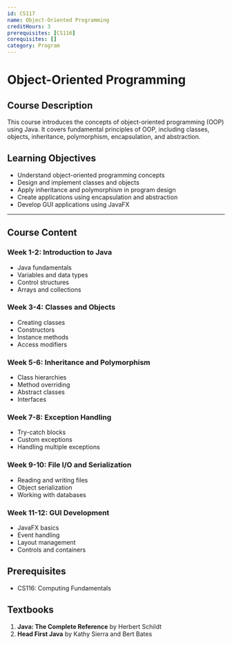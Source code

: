 ```yaml
---
id: CS117
name: Object-Oriented Programming
creditHours: 3
prerequisites: [CS116] 
corequisites: []
category: Program
---
```


# Object-Oriented Programming

## Course Description
This course introduces the concepts of object-oriented programming (OOP) using Java. It covers fundamental principles of OOP, including classes, objects, inheritance, polymorphism, encapsulation, and abstraction.

## Learning Objectives
- Understand object-oriented programming concepts
- Design and implement classes and objects
- Apply inheritance and polymorphism in program design
- Create applications using encapsulation and abstraction
- Develop GUI applications using JavaFX

---

## Course Content

### Week 1-2: Introduction to Java
* Java fundamentals
* Variables and data types
* Control structures
* Arrays and collections

### Week 3-4: Classes and Objects
* Creating classes
* Constructors
* Instance methods
* Access modifiers

### Week 5-6: Inheritance and Polymorphism
* Class hierarchies
* Method overriding
* Abstract classes
* Interfaces

### Week 7-8: Exception Handling
* Try-catch blocks
* Custom exceptions
* Handling multiple exceptions

### Week 9-10: File I/O and Serialization
* Reading and writing files
* Object serialization
* Working with databases

### Week 11-12: GUI Development
* JavaFX basics
* Event handling
* Layout management
* Controls and containers

## Prerequisites
- CS116: Computing Fundamentals

## Textbooks
1. **Java: The Complete Reference** by Herbert Schildt
2. **Head First Java** by Kathy Sierra and Bert Bates
